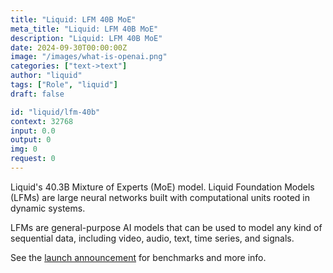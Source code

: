 ```yaml
---
title: "Liquid: LFM 40B MoE"
meta_title: "Liquid: LFM 40B MoE"
description: "Liquid: LFM 40B MoE"
date: 2024-09-30T00:00:00Z
image: "/images/what-is-openai.png"
categories: ["text->text"]
author: "liquid"
tags: ["Role", "liquid"]
draft: false

id: "liquid/lfm-40b"
context: 32768
input: 0.0
output: 0
img: 0
request: 0
---
```


Liquid's 40.3B Mixture of Experts (MoE) model. Liquid Foundation Models (LFMs) are large neural networks built with computational units rooted in dynamic systems.

LFMs are general-purpose AI models that can be used to model any kind of sequential data, including video, audio, text, time series, and signals.

See the [launch announcement](https://www.liquid.ai/liquid-foundation-models) for benchmarks and more info.

